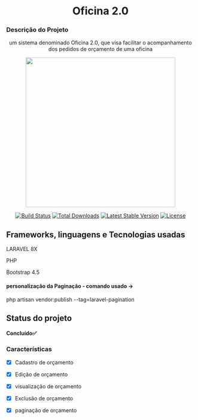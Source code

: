 
<h1 align="center">Oficina 2.0</h1>

### Descrição do Projeto
<p align="center">
um sistema denominado Oficina 2.0, que visa facilitar o acompanhamento dos pedidos de orçamento de uma oficina
</p>

<p align="center"><a href="https://laravel.com" target="_blank"><img src="https://raw.githubusercontent.com/laravel/art/master/logo-lockup/5%20SVG/2%20CMYK/1%20Full%20Color/laravel-logolockup-cmyk-red.svg" width="400"></a></p>


<p align="center">
<a href="https://travis-ci.org/laravel/framework"><img src="https://travis-ci.org/laravel/framework.svg" alt="Build Status"></a>
<a href="https://packagist.org/packages/laravel/framework"><img src="https://img.shields.io/packagist/dt/laravel/framework" alt="Total Downloads"></a>
<a href="https://packagist.org/packages/laravel/framework"><img src="https://img.shields.io/packagist/v/laravel/framework" alt="Latest Stable Version"></a>
<a href="https://packagist.org/packages/laravel/framework"><img src="https://img.shields.io/packagist/l/laravel/framework" alt="License"></a>
</p>

## Frameworks, linguagens e Tecnologias usadas

<p>LARAVEL 8X</p>
<p>PHP</p>
<p>Bootstrap 4.5</p>
<h4>personalização da Paginação - comando usado -> </h4> <p>php artisan vendor:publish --tag=laravel-pagination</p>

## Status do projeto

<h4 align="left"> 
	Concluído✅
</h4>

### Características

- [x] Cadastro de orçamento
- [x] Edição de orçamento
- [x] visualização de orçamento
- [x] Exclusão de orçamento
- [x] paginação de orçamento

